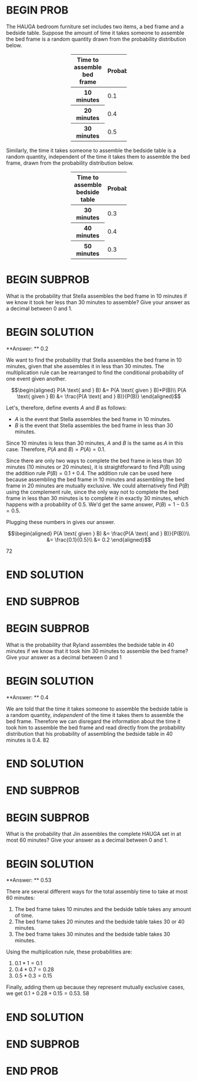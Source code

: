 # BEGIN PROB

The HAUGA bedroom furniture set includes two items, a bed frame and a bedside table. Suppose the amount of time it takes someone to assemble the bed frame is a random quantity drawn from the probability distribution below.

<center>
<table class="table" style="width:30%">
  <thead>
    <tr>
      <th scope="col">Time to assemble bed frame</th>
      <th scope="col">Probability</th>
    </tr>
  </thead>
  <tbody>
    <tr>
      <th scope="row">10 minutes</th>
      <td>0.1</td>
    </tr>
    <tr>
      <th scope="row">20 minutes</th>
      <td>0.4</td>
    </tr>
    <tr>
      <th scope="row">30 minutes</th>
      <td>0.5</td>
    </tr>
  </tbody>
</table>
</center>

Similarly, the time it takes someone to assemble the bedside table is a random quantity, independent of the time it takes them to assemble the bed frame, drawn from the probability distribution below.

<center>
<table class="table" style="width:30%">
  <thead>
    <tr>
      <th scope="col">Time to assemble bedside table</th>
      <th scope="col">Probability</th>
    </tr>
  </thead>
  <tbody>
    <tr>
      <th scope="row">30 minutes</th>
      <td>0.3</td>
    </tr>
    <tr>
      <th scope="row">40 minutes</th>
      <td>0.4</td>
    </tr>
    <tr>
      <th scope="row">50 minutes</th>
      <td>0.3</td>
    </tr>
  </tbody>
</table>
</center>

# BEGIN SUBPROB

What is the probability that Stella assembles the bed frame in 10 minutes if we know it took her less than 30 minutes to assemble? Give your answer as a decimal between 0 and 1.

# BEGIN SOLUTION

**Answer: ** 0.2

We want to find the probability that Stella assembles the bed frame in 10 minutes, given that she assembles it in less than 30 minutes. The multiplication rule can be rearranged to find the conditional probability of one event given another.

$$\begin{aligned} 
        P(A \text{ and } B) &= P(A \text{ given } B)*P(B)\\
        P(A \text{ given } B) &= \frac{P(A \text{ and } B)}{P(B)}
\end{aligned}$$

Let's, therefore, define events $A$ and $B$ as follows:

- $A$ is the event that Stella assembles the bed frame in 10 minutes.
- $B$ is the event that Stella assembles the bed frame in less than 30 minutes.

Since 10 minutes is less than 30 minutes, $A \text{ and } B$ is the same as $A$ in this case. Therefore, $P(A \text{ and } B) = P(A) = 0.1$. 

Since there are only two ways to complete the bed frame in less than 30 minutes (10 minutes or 20 minutes), it is straightforward to find $P(B)$ using the addition rule $P(B) = 0.1 + 0.4$. The addition rule can be used here because assembling the bed frame in 10 minutes and assembling the bed frame in 20 minutes are mutually exclusive. We could alternatively find $P(B)$ using the complement rule, since the only way not to complete the bed frame in less than 30 minutes is to complete it in exactly 30 minutes, which happens with a probability of 0.5. We'd get the same answer, $P(B) = 1 - 0.5 = 0.5$.

Plugging these numbers in gives our answer.

$$\begin{aligned} 
        P(A \text{ given } B) &= \frac{P(A \text{ and } B)}{P(B)}\\
                              &= \frac{0.1}{0.5}\\
                              &= 0.2
\end{aligned}$$

<average>72</average>
# END SOLUTION

# END SUBPROB

# BEGIN SUBPROB

What is the probability that Ryland assembles the bedside table in 40 minutes if we know that it took him 30 minutes to assemble the bed frame? Give your answer as a decimal between 0 and 1

# BEGIN SOLUTION

**Answer: ** 0.4

We are told that the time it takes someone to assemble the bedside table is a random quantity, *independent* of the time it takes them to assemble the bed frame. Therefore we can disregard the information about the time it took him to assemble the bed frame and read directly from the probability distribution that his probability of assembling the bedside table in 40 minutes is 0.4.
<average>82</average>
# END SOLUTION

# END SUBPROB

# BEGIN SUBPROB

What is the probability that Jin assembles the complete HAUGA set in at most 60 minutes? Give your answer as a decimal between 0 and 1.

# BEGIN SOLUTION

**Answer: ** 0.53

There are several different ways for the total assembly time to take at most 60 minutes:

1. The bed frame takes 10 minutes and the bedside table takes any amount of time.
2. The bed frame takes 20 minutes and the bedside table takes 30 or 40 minutes.
3. The bed frame takes 30 minutes and the bedside table takes 30 minutes.

Using the multiplication rule, these probabilities are:

1. $0.1*1 = 0.1$
2. $0.4*0.7 = 0.28$
3. $0.5*0.3 = 0.15$

Finally, adding them up because they represent mutually exclusive cases, we get $0.1+0.28+0.15 = 0.53$.
<average>58</average>
# END SOLUTION

# END SUBPROB

# END PROB